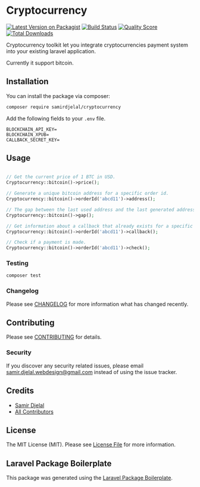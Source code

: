 # Cryptocurrency

[![Latest Version on Packagist](https://img.shields.io/packagist/v/samirdjelal/cryptocurrency.svg?style=flat-square)](https://packagist.org/packages/samirdjelal/cryptocurrency)
[![Build Status](https://img.shields.io/travis/samirdjelal/cryptocurrency/master.svg?style=flat-square)](https://travis-ci.org/samirdjelal/cryptocurrency)
[![Quality Score](https://img.shields.io/scrutinizer/g/samirdjelal/cryptocurrency.svg?style=flat-square)](https://scrutinizer-ci.com/g/samirdjelal/cryptocurrency)
[![Total Downloads](https://img.shields.io/packagist/dt/samirdjelal/cryptocurrency.svg?style=flat-square)](https://packagist.org/packages/samirdjelal/cryptocurrency)

Cryptocurrency toolkit let you integrate cryptocurrencies payment system into your existing laravel application.

Currently it support bitcoin.

## Installation

You can install the package via composer:

```bash
composer require samirdjelal/cryptocurrency
```

Add the following fields to your `.env` file.
```
BLOCKCHAIN_API_KEY=
BLOCKCHAIN_XPUB=
CALLBACK_SECRET_KEY=
```


## Usage

``` php

// Get the current price of 1 BTC in USD.
Cryptocurrency::bitcoin()->price();

// Generate a unique bitcoin address for a specific order id. 
Cryptocurrency::bitcoin()->orderId('abcd11')->address();

// The gap between the last used address and the last generated address.
Cryptocurrency::bitcoin()->gap();

// Get information about a callback that already exists for a specific orderId.
Cryptocurrency::bitcoin()->orderId('abcd11')->callback();

// Check if a payment is made.
Cryptocurrency::bitcoin()->orderId('abcd11')->check();

```

### Testing

``` bash
composer test
```

### Changelog

Please see [CHANGELOG](CHANGELOG.md) for more information what has changed recently.

## Contributing

Please see [CONTRIBUTING](CONTRIBUTING.md) for details.

### Security

If you discover any security related issues, please email samir.djelal.webdesign@gmail.com instead of using the issue tracker.

## Credits

- [Samir Djelal](https://github.com/samirdjelal)
- [All Contributors](../../contributors)

## License

The MIT License (MIT). Please see [License File](LICENSE.md) for more information.

## Laravel Package Boilerplate

This package was generated using the [Laravel Package Boilerplate](https://laravelpackageboilerplate.com).
